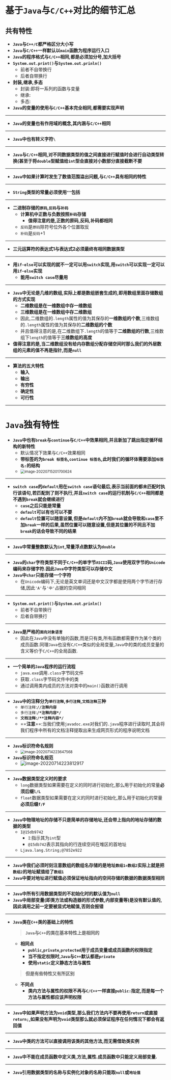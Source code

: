 # 基于`Java`与`C/C++`对比的细节汇总

## 共有特性

- **`Java`与`C++/C`都严格区分大小写**
- **`Java`与`C/C++`一样默认以`main`函数为程序运行入口**
- **`Java`的程序格式与`C/C++`相同,都是必须加分号,加大括号**
- **`System.out.print()`与`System.out.prinln()`**
  - 前者不自带换行
  - 后者自带换行
- **封装,继承,多态**
  - 封装:即将一系列的函数与变量
  - 继承:
  - 多态:
- **`Java`的变量的使用与`C/C++`基本完全相同,都需要实现声明**

****

- **`Java`的变量也有作用域的概念,其内涵与`C/C++`相同**

****

- **`Java`中也有转义字符`\`**

****

- **`Java`与`C/C++`相同,对不同数据类型的值之间直接进行赋值时会进行自动类型转换(甚至于将`double`型赋值给`int`型会直接对小数部分直接截断不要**

****

- **`Java`中如果计算时发生了数值范围溢出问题,与`C/C++`具有相同的特性**

****

- **`String`类型的常量必须使用`""`包括**

****

- **二进制存储的``原码``,``反码``与``补码``**
  - **计算机中正数与负数按照`补码`存储**
    - **值得注意的是,正数的原码,反码,补码都相同**
  - ``反码``是``原码``除符号位外各个位置取反
  - ``补码``是``反码``+1

****

- **三元运算符的表达式1与表达式2必须最终有相同数据类型**

****

- **用`if-else`可以实现的就不一定可以用`switch`实现,用`switch`可以实现一定可以用`if-else`实现**
  - **能用`switch case`尽量用**

****

- **`Java`中无论是几维的数组,实际上都是数组嵌套生成的,即用数组里面存储数组的方式实现**
  - **二维数组是在一维数组中存一维数组**
  - **三维数组是在一维数组中存二维数组**
  - 因此,二维数组的`.length`属性的值为其保存的**一维数组的个数**,三维数组的`.length`属性的值为其保存的**二维数组的个数**
  - 并且值得注意的是,在二维数组下`.length`的值等于**二维数组的行数**,三维数组下`length`的值等于**三维数组的高度**
- **值得注意的是,当二维数组没有给内存数组分配存储空间时那么我们的外层数组的元素的值不再是指针,而是`null`**

****

- **算法的五大特性**
  - **输入**
  - **输出**
  - **有穷性**
  - **确定性**
  - **可行性**

****

# `Java`独有特性

- **`Java`中也有`break`与`continue`与`C/C++`中效果相同,并且新加了跳出指定循环结构的新特性**
  - 默认情况下效果与`C/C++`效果相同
  - **带标签的为`break 标签名`,`continue 标签名`,此时我们的循环体需要添加`标签名:`的结构**
  - <img src="F:\A_Java_DataBase_Study_FIle\Java\Java细节知识.assets\image-20220715201700624.png" alt="image-20220715201700624" style="zoom: 80%;" />

****

- **`switch case`的`default`用在`switch case`语句最后,表示当前面的都未匹配时执行该语句,若匹配到了则不执行,并且`switch case`的运行机制与`C/C++`相同都是不遇到``break``就会继续进行**
  - **`case`之后只能是常量**
  - **`default`可以有也可以不要**
  - **`default`位置可以随意设置,但是`default`内不加`break`就会导致和`case`里不加`break`一样的后果,虽然位置可以随意设置,但是其位置的不同且不加`break`的话会导致不同的结果**

****

- **`Java`中常量整数默认为`int`,常量浮点数默认为`double`**

****

- **`Java`的`char`字符类型不同于`C/C++`的单字节`ASCII`码,`Java`使用双字节的`Unicode`编码来存储字符.因此`Java`中字符类型可以存储中文**
- **`Java`中`char`只能存储一个字符**
  - 在`Unicode`编码下,无论是英文单词还是中文汉字都是使用两个字节进行存储,因此`'A'`与`'中'`占据的空间相同

****

- **`System.out.print()`与`System.out.prinln()`**
  - 前者不自带换行
  - 后者自带换行

****

- **`Java`是严格的``面向对象语言``**
  - 因此在`Java`中没有单独的函数,而是只有类,所有函数都需要作为某个类的成员函数.同理`Java`也没有`C/C++`类似的全局变量,``Java``中的类的成员变量的含义等价于`C/C++`的全局函数.

****

- **一个简单的`Java`程序的运行流程**
  - `java.exe`调用`.class`字节码文件
  - 获取`.class`字节码文件中的类
  - 通过调用类内成员的方法对类中的`main()`函数进行调用

****

- **`Java`中的注释分为`单行注释`,`多行注释`,`文档注释`三种**
  - `单行注释`:**`//注释内容`**
  - `多行注释`:**`/*注释内容*/`**
  - **`文档注释`:`/**注释内容*/`**
  - ==**注意**==:当我们使用`javadoc.exe`对我们的`.java`程序进行读取时,其会将我们程序中所有的文档注释提取出来生成网页形式的程序说明文档

****

- **`Java`标识符命名规则**
  - <img src="F:\A_Java_DataBase_Study_FIle\Java\Java细节知识.assets\image-20220714223647568.png" alt="image-20220714223647568" style="zoom:80%;" />
- **`Java`标识符命名规范**
  - <img src="F:\A_Java_DataBase_Study_FIle\Java\Java细节知识.assets\image-20220714223812917.png" alt="image-20220714223812917"  />

****

- **`Java`数据类型定义时的要求**
  - `long`数据类型如果需要在定义的同时进行初始化,那么用于初始化的常量**必须后缀`l/L`**
  - `float`数据类型如果需要在定义的同时进行初始化,那么用于初始化的常量**必须后缀`f/F`**

****

- **`Java`中物理地址的存储不只是简单的存储地址,还会带上指向的地址存储的数据的类型**
  - `I@15db9742`	
    - `I`:指示其为`int`型
    - `@15db742`表示其指向的行连续空间在堆区的首地址
  - `Ljava.lang.String;@7852e922`

****

- **`Java`中我们必须时刻注意数组的数组名存储的是地址`数组1=数组2`实际上就是把``数组2``的地址赋值给了`数组1`**
- **`Java`中要对地址进行赋值必须保证地址指向的空间存储的数据的数据类型相同**

****

- **`Java`中所有引用数据类型的不初始化时的默认值为`null`**
- **`Java`中局部变量(即类方法或构造器的形式参数,内部变量等)是没有默认值的,因此调用之前一定要被显式地赋值,否则会报错**

****

- **`Java`类在`C++`类的基础上的特性**

  > **`Java`与`C++`的类在基本特性上是相同的**

  - **相同点**
    - **`public`,`private`,`protected`用于成员变量或成员函数的权限指定**
    - **当不指定权限时,`Java`与`C++`默认都是`private`**
    - **使用`static`定义静态方法与属性**

  > **但是有些特性又有所区别**

  - **不同点**
    - **类内方法与属性的权限不再与`C/C++`一样直接`public:`指定,而是每一个方法与属性都应该声明权限**

****

- **`Java`中如果声明方法为`void`类型,那么我们方法内不要再使用``return``或直接`return;`,如果没有声明为`void`类型那么就必须保证程序在任何情况下都会有返回值**

****

- **`Java`中类的方法可以直接调用该类的其他方法,而无需借助类实例**

****

- **`Java`中不能在成员函数中定义类,方法,属性.成员函数中只能定义局部变量.**

****

- **`Java`引用数据类型的名称与实例化对象的名称只能取`null`或`地址值`**